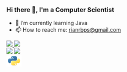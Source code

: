 ### Hi there 👋, I'm a Computer Scientist


- 🌱 I’m currently learning Java
-  📫 How to reach me: rianrbps@gmail.com

 <div>
  <a href="https://github.com/RianRBPS">
  <img height="150em" src="https://github-readme-stats.vercel.app/api?username=RianRBPS&show_icons=true&theme=dark&include_all_commits=true&count_private=true"/>
  <img height="150em" src="https://github-readme-stats.vercel.app/api/top-langs/?username=RianRBPS&layout=compact&langs_count=7&theme=dark"/>
</div>
  
<div>
  <a href="https://instagram.com/rian_rbps" target="_blank"><img src="https://img.shields.io/badge/-Instagram-%23E4405F?style=for-the-badge&logo=instagram&logoColor=white" target="_blank"></a>
  <a href="https://www.linkedin.com/in/rian-santana-aa5a33211/" target="_blank"><img src="https://img.shields.io/badge/-LinkedIn-%230077B5?style=for-the-badge&logo=linkedin&logoColor=white" target="_blank"></a> 
  
<div>
    <img align="center" alt="Rafa-Python" height="30" width="40" src="https://raw.githubusercontent.com/devicons/devicon/master/icons/python/python-original.svg">

<!--
**RianRBPS/RianRBPS** is a ✨ _special_ ✨ repository because its `README.md` (this file) appears on your GitHub profile.

</div>
 
   ![Snake animation](https://github.com/RianRBPS/RianRBPS/blob/output/github-contribution-grid-snake.svg)
  
</div>
Here are some ideas to get you started:

- 🔭 I’m currently working on ...
- 🌱 I’m currently learning ...
- 👯 I’m looking to collaborate on ...
- 🤔 I’m looking for help with ...
- 💬 Ask me about ...
- 📫 How to reach me: ...
- 😄 Pronouns: ...
- ⚡ Fun fact: ...
-->
